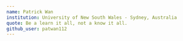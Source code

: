 ```yaml
---
name: Patrick Wan
institution: University of New South Wales - Sydney, Australia
quote: Be a learn it all, not a know it all.
github_user: patwan112
---
```


